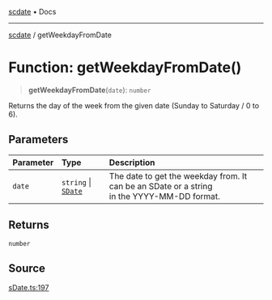 [scdate](../README.md) • Docs

---

[scdate](../README.md) / getWeekdayFromDate

# Function: getWeekdayFromDate()

> **getWeekdayFromDate**(`date`): `number`

Returns the day of the week from the given date (Sunday to Saturday / 0 to
6).

## Parameters

| Parameter | Type                                       | Description                                                                                     |
| :-------- | :----------------------------------------- | :---------------------------------------------------------------------------------------------- |
| `date`    | `string` \| [`SDate`](../classes/SDate.md) | The date to get the weekday from. It can be an SDate or a string<br />in the YYYY-MM-DD format. |

## Returns

`number`

## Source

[sDate.ts:197](https://github.com/ericvera/scdate/blob/26a0ee551696abb8d0e853bcc8b83fccd84ac8ae/src/sDate.ts#L197)
